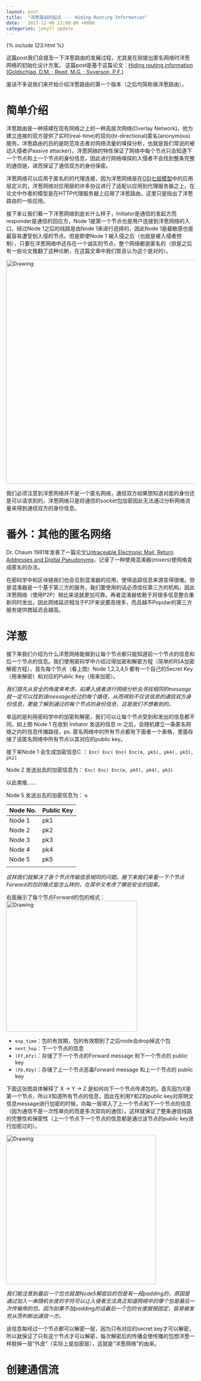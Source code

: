 ```yaml
---
layout: post
title:  "洋葱路由的起点 --- Hiding Routing Information"
date:   2017-12-06 12:00:00 +0000
categories: jekyll update
---
```

{% include 123.html %}

这篇post我们会提及一下洋葱路由的发展过程，尤其是在刚提出匿名网络时洋葱网络的初始化设计方案。
这篇post是基于这篇论文：[Hiding routing information (Goldschlag, D.M. ; Reed, M.G. ; Syverson, P.F.)][Hiding-routing-information]

废话不多说我们来开始介绍洋葱路由的第一个版本（之后均简称做洋葱路由）。

# **简单介绍** 

洋葱路由是一种搭建在现有网络之上的一种高层次网络(Overlay Network)，他为建立连接的双方提供了实时(real-time)的双向(bi-directional)匿名(anonymous)服务。洋葱路由的目的是防范攻击者对网络流量的嗅探分析，也就是我们常说的被动入侵者(Passive attacker)，洋葱网络的特性保证了网络中每个节点只会知道下一个节点和上一个节点的身份信息，因此进行网络嗅探的入侵者不会找到整条完整的通信链，进而保证了通信双方的身份保密。

洋葱网络可以应用于匿名的的代理连接，因为洋葱网络是在[OSI七层模型][OSI]中的应用层定义的，洋葱网络对应用层的许多协议进行了适配以应用到代理服务器之上。在论文中作者的模型是在HTTP代理服务器上应用了洋葱路由，这里只是指出了洋葱路由的一些应用。

接下来让我们看一下洋葱网络到底长什么样子，Initiator是通信的发起方而responder是通信的回应方，Node 1是第一个节点也是用户连接到洋葱网络的入口，经过Node 1之后的线路是由Node 1来进行选择的，因此Node 1是最敏感也是最容易遭受到入侵的节点。但是即使Node 1 被入侵之后（也就是被入侵者控制），只要在洋葱网络中还存在一个诚实的节点，整个网络都是匿名的（但是之后有一些论文推翻了这种论断，在这篇文章中我们暂且认为这个是对的）。

<img src="{{site.url}}{{site.baseurl}}/img/OnionRouter.png" alt="Drawing" style="width: 600px;"/>

我们必须注意到洋葱网络并不是一个匿名网络，通信双方如果想知道对面的身份还是可以请求到的，洋葱网络只是将通信的socket包加密因此无法通过分析网络流量来得到通信双方的身份信息。

# **番外：其他的匿名网络**

Dr. Chaum 1981年发表了一篇论文[Untraceable Electronic Mail, Return Addresses and Digital Pseudonyms][Chaum]，记录了一种使用混淆器(mixers)使网络变成匿名的办法。

在密码学中和区块链我们也会见到混淆器的应用，使得追踪信息来源变得很难。但是混淆器是一个基于第三方的服务，我们要使用的话必须信任第三方的机构，因此洋葱网络（使用P2P）相比来说就更加可靠。再者混淆器依赖于将很多信息整合重新同时发出，因此网络延迟相当于P2P来说要高很多，而且越不Popular的第三方服务提供商延迟会越高。

# **洋葱**

接下来我们介绍为什么洋葱网络能做到让每个节点都只能知道前一个节点的信息和后一个节点的信息。我们使用密码学中介绍过得加密和解密方程（简单的RSA加密解密方程），首先每个节点（看上图）Node 1,2,3,4,5 都有一个自己的Secret Key（用来解密）和对应的Public Key（用来加密）。

*我们首先从安全的角度来考虑，如果入侵者进行网络分析去寻找相同的message就一定可以找到该message经过的每个路径，从而得到不仅该信息的通信双方身份信息，更能了解到通过的每个节点的身份信息，这是我们不想看到的。*

幸运的是利用密码学中的加密和解密，我们可以让每个节点受到和发出的信息都不同。如上图 Node 1 在收到 Initiator 发送的信息 m 之后，会随机建立一条匿名网络之内的信息传播路径，ps. 匿名网络中的所有节点都有下面者一个表格，里面存储了该匿名网络中所有节点以其对应的public key。

接下来Node 1 会生成加密信息C ：
`Enc( Enc( Enc( Enc(m, pk5), pk4), pk3), pk2)`

Node 2 发送出去的加密信息为：
`Enc( Enc( Enc(m, pk5), pk4), pk3)`

以此类推......

Node 5 发送出去的加密信息为：
`m`

| Node No. | Public Key |
|----------|------------|
| Node 1   | pk1        |
| Node 2   | pk2        |
| Node 3   | pk3        |
| Node 4   | pk4        | 
| Node 5   | pk5        |
|          |            |

*这样我们就解决了各个节点传输信息相同的问题。接下来我们来看一下个节点Forward的包的格式是怎么样的，在其中又考虑了哪些安全的因素。*

右面展示了每个节点Forward的包的格式：
<img src="{{site.url}}{{site.baseurl}}/img/ForwardPackage.png" alt="Drawing" style="width: 350px;"/>

* `exp_time`：包的有效期，包的有效期到了之后node会drop掉这个包
* `next_hop`：下一个节点的信息
* `(Ff,Kfz)`：存储了下一个节点的Forward message 和下一个节点的 public key
* `(Fb,Kby)`：存储了上一个节点恶毒Forward message 和上一个节点的 public key

下面这张图具体解释了 X -> Y -> Z 是如何向下一个节点传递包的。首先因为X是第一个节点，所以X知道所有节点的信息，因此在利用Y和Z的public key对原明文信息message进行加密的时候，向每一层填入了上一个节点和下一个节点的信息（因为通信不是一次性单向的而是多次双向的通信）。这样就保证了整条通信线路的完整性和保密性（上一个节点下一个节点的信息都是通过该节点的public key进行加密过的）。

<img src="{{site.url}}{{site.baseurl}}/img/Forward Onion.png" alt="Drawing" style="width: 400px;"/>

*我们能注意到最后一个包也就是Node5解密后的包是有一段padding的，原因是通过加入一串随机长度的字符可以让入侵者无法真正知道网络中的哪个包是最后一次传输用的包，因为如果不加padding的话最后一个包的长度就很固定，容易被发觉从而判断出通信一方。*

该信息每经过一个节点都可以解密一层，因为只有对应的secret key才可以解密，所以就保证了只有这个节点才可以解密，每次解密后的传播会使传播的包想洋葱一样脱掉一层“外皮”（实际上是加密层），这就是“洋葱网络”的由来。

# **创建通信流**



[Hiding-routing-information]:https://link-springer-com.ezproxy.is.ed.ac.uk/chapter/10.1007/3-540-61996-8_37
[OSI]:https://baike.baidu.com/item/OSI/5520?fr=aladdin
[Chaum]:https://dl-acm-org.ezproxy.is.ed.ac.uk/citation.cfm?doid=358549.358563s
